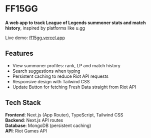# FF15GG
**A web app to track League of Legends summoner stats and match history**, inspired by platforms like u.gg

Live demo: [ff15gg.vercel.app](https://ff15gg.vercel.app)

## Features

- View summoner profiles: rank, LP and match history
- Search suggestions when typing
- Persistent caching to reduce Riot API requests
- Responsive design with Tailwind CSS
- Update Button for fetching Fresh Data straight from Riot API

## Tech Stack

**Frontend**: Next.js (App Router), TypeScript, Tailwind CSS  
**Backend**: Next.js API routes  
**Database**: MongoDB (persistent caching)  
**API**: Riot Games API  
